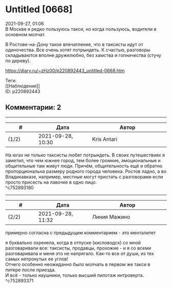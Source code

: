Untitled [0668]
===============

  
2021-09-27, 01:06  
 В Москве я редко пользуюсь такси, но когда пользуюсь, водители в основном молчат.   
   
 В Ростове-на-Дону такое впечатление, что в таксисты идут от одиночества. Все очень хотят потрындеть. К счастью, разговоры складываются вполне дружелюбно, без хамства и гопничества (стучу по дереву).   
  
<https://diary.ru/~zHz00/p220892443_untitled-0668.htm>  
  
Теги:  
[[Наблюдения]]  
ID: p220892443  


Комментарии: 2
--------------

  


---



|         #         |              Дата              |                     Автор                     |           ID           |
| --- | --- | --- | --- |
| (1/2) | 2021-09-28, 10:30 | Kris Antari | c752893180 |

  
 На югах не только таксисты любят потрындеть. В своих путешествиях я заметил, что чем южнее город, тем более громкие, эмоциональные и общительные там живут люди. Причём, общительность ещё и обратно пропорциональна размеру родного города человека. Ростов ладно, а во Владикавказе, например, местные могут пристать с разговорами если просто присесть на лавочке в одно лицо.   
 ^c752893180

---



|         #         |              Дата              |                     Автор                     |           ID           |
| --- | --- | --- | --- |
| (2/2) | 2021-09-28, 11:32 | Линия Мажино | c752893371 |

  
 примерно согласна с предыдущим комментарием - это менталитет   
   
 я буквально охренела, когда в отпуске (кисловодск) со мной разговаривали все: таксисты, продавцы, прохожие - и я со всеми разговаривала и меня это не напрягало. Как-то все от души, из тех самых нетронутых ее углов!   
 Отчего особенно неожиданно было молчать в первом же такси в питере после приезда.   
 И всё - только наушники, только высший пилотаж интроверта.   
 ^c752893371